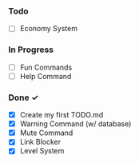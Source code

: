 ### Todo

- [ ] Economy System

### In Progress

- [ ] Fun Commands 
- [ ] Help Command

### Done ✓

- [x] Create my first TODO.md  
- [x] Warning Command (w/ database)
- [x] Mute Command
- [x] Link Blocker
- [x] Level System